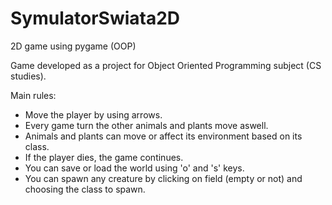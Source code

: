 # SymulatorSwiata2D
2D game using pygame (OOP)

Game developed as a project for Object Oriented Programming subject (CS studies).

Main rules:
<ul>
  <li>Move the player by using arrows.</li>
  <li>Every game turn the other animals and plants move aswell.</li>
  <li>Animals and plants can move or affect its environment based on its class.</li>
  <li>If the player dies, the game continues.</li>
  <li>You can save or load the world using 'o' and 's' keys.</li></li>
  <li>You can spawn any creature by clicking on field (empty or not) and choosing the class to spawn.</li>
</ul>
